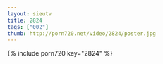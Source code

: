 ```yaml
--- 
layout: sieutv
title: 2824
tags: ["002"]
thumb: http://porn720.net/video/2824/poster.jpg
---
```

{% include porn720 key="2824" %} 
